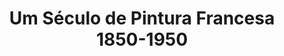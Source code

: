 ---
ref: sol-231-0002
title: "Um Século de Pintura Francesa 1850-1950"
author_name: ["Sebastião Rodrigues"]
publisher: ["Fundação Calouste Gulbenkian"]
year: "y1965"
origin: ["Portugal"]
formats: ["catalogue"]
disciplines: ["graphic-design"]
tags:
layout: artifact
status: ["scan"]
published: false
int_published: false
image_count:
date_added: 2023-06-16
batch:
---